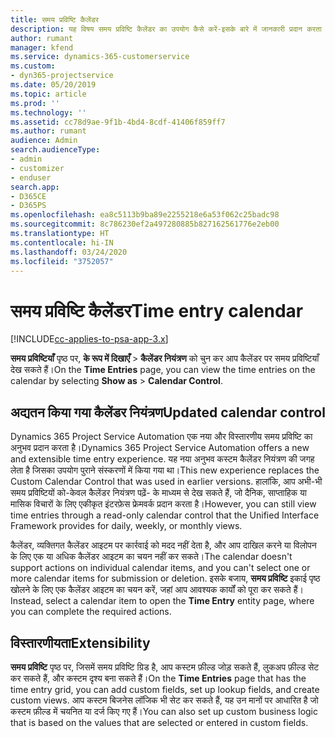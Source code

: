 ```yaml
---
title: समय प्रविष्टि कैलेंडर
description: यह विषय समय प्रविष्टि कैलेंडर का उपयोग कैसे करें-इसके बारे में जानकारी प्रदान करता है।
author: rumant
manager: kfend
ms.service: dynamics-365-customerservice
ms.custom:
- dyn365-projectservice
ms.date: 05/20/2019
ms.topic: article
ms.prod: ''
ms.technology: ''
ms.assetid: cc78d9ae-9f1b-4bd4-8cdf-41406f859ff7
ms.author: rumant
audience: Admin
search.audienceType:
- admin
- customizer
- enduser
search.app:
- D365CE
- D365PS
ms.openlocfilehash: ea8c5113b9ba89e2255218e6a53f062c25badc98
ms.sourcegitcommit: 8c786230ef2a497280885b827162561776e2eb00
ms.translationtype: HT
ms.contentlocale: hi-IN
ms.lasthandoff: 03/24/2020
ms.locfileid: "3752057"
---
```

# <a name="time-entry-calendar"></a><span data-ttu-id="c6d32-103">समय प्रविष्टि कैलेंडर</span><span class="sxs-lookup"><span data-stu-id="c6d32-103">Time entry calendar</span></span>

[!INCLUDE[cc-applies-to-psa-app-3.x](../includes/cc-applies-to-psa-app-3x.md)]

<span data-ttu-id="c6d32-104">**समय प्रविष्टियाँ** पृष्ठ पर, **के रूप में दिखाएँ** \> **कैलेंडर नियंत्रण** को चुन कर आप कैलेंडर पर समय प्रविष्टियाँ देख सकते हैं।</span><span class="sxs-lookup"><span data-stu-id="c6d32-104">On the **Time Entries** page, you can view the time entries on the calendar by selecting **Show as** \> **Calendar Control**.</span></span>

## <a name="updated-calendar-control"></a><span data-ttu-id="c6d32-105">अद्यतन किया गया कैलेंडर नियंत्रण</span><span class="sxs-lookup"><span data-stu-id="c6d32-105">Updated calendar control</span></span>

<span data-ttu-id="c6d32-106">Dynamics 365 Project Service Automation एक नया और विस्तारणीय समय प्रविष्टि का अनुभव प्रदान करता है।</span><span class="sxs-lookup"><span data-stu-id="c6d32-106">Dynamics 365 Project Service Automation offers a new and extensible time entry experience.</span></span> <span data-ttu-id="c6d32-107">यह नया अनुभव कस्टम कैलेंडर नियंत्रण की जगह लेता है जिसका उपयोग पुराने संस्करणों में किया गया था।</span><span class="sxs-lookup"><span data-stu-id="c6d32-107">This new experience replaces the Custom Calendar Control that was used in earlier versions.</span></span> <span data-ttu-id="c6d32-108">हालांकि, आप अभी-भी समय प्रविष्टियों को-केवल कैलेंडर नियंत्रण पढ़ें- के माध्यम से देख सकते हैं, जो दैनिक, साप्ताहिक या मासिक विचारों के लिए एकीकृत इंटरफ़ेस फ्रेमवर्क प्रदान करता है।</span><span class="sxs-lookup"><span data-stu-id="c6d32-108">However, you can still view time entries through a read-only calendar control that the Unified Interface Framework provides for daily, weekly, or monthly views.</span></span>

<span data-ttu-id="c6d32-109">कैलेंडर, व्यक्तिगत कैलेंडर आइटम पर कार्रवाई को मदद नहीं देता है, और आप दाखिल करने या विलोपन के लिए एक या अधिक कैलेंडर आइटम का चयन नहीं कर सकते।</span><span class="sxs-lookup"><span data-stu-id="c6d32-109">The calendar doesn't support actions on individual calendar items, and you can't select one or more calendar items for submission or deletion.</span></span> <span data-ttu-id="c6d32-110">इसके बजाय, **समय प्रविष्टि** इकाई पृष्ठ खोलने के लिए एक कैलेंडर आइटम का चयन करें, जहां आप आवश्यक कार्यों को पूरा कर सकते हैं।</span><span class="sxs-lookup"><span data-stu-id="c6d32-110">Instead, select a calendar item to open the **Time Entry** entity page, where you can complete the required actions.</span></span>

## <a name="extensibility"></a><span data-ttu-id="c6d32-111">विस्तारणीयता</span><span class="sxs-lookup"><span data-stu-id="c6d32-111">Extensibility</span></span>

<span data-ttu-id="c6d32-112">**समय प्रविष्टि** पृष्ठ पर, जिसमें समय प्रविष्टि ग्रिड है, आप कस्टम फ़ील्ड जोड़ सकते हैं, लुकअप फ़ील्ड सेट कर सकते हैं, और कस्टम दृश्य बना सकते हैं।</span><span class="sxs-lookup"><span data-stu-id="c6d32-112">On the **Time Entries** page that has the time entry grid, you can add custom fields, set up lookup fields, and create custom views.</span></span> <span data-ttu-id="c6d32-113">आप कस्टम बिजनेस लॉजिक भी सेट कर सकते हैं, यह उन मानों पर आधारित है जो कस्टम फ़ील्ड में चयनित या दर्ज किए गए हैं।</span><span class="sxs-lookup"><span data-stu-id="c6d32-113">You can also set up custom business logic that is based on the values that are selected or entered in custom fields.</span></span>
